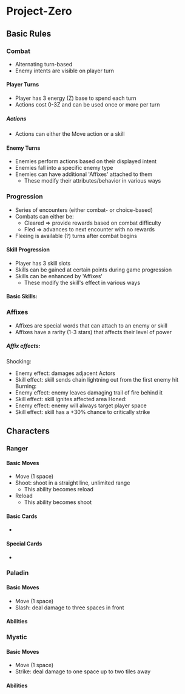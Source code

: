 # Project-Zero

## Basic Rules
### Combat
- Alternating turn-based 
- Enemy intents are visible on player turn 
#### Player Turns
- Player has 3 energy (Z) base to spend each turn
- Actions cost 0-3Z and can be used once or more per turn 
##### Actions 
- Actions can either the Move action or a skill
#### Enemy Turns
- Enemies perform actions based on their displayed intent 
- Enemies fall into a specific enemy type
- Enemies can have additional 'Affixes' attached to them 
	- These modify their attributes/behavior in various ways 
### Progression
- Series of encounters (either combat- or choice-based)
- Combats can either be: 
	- Cleared => provide rewards based on combat difficulty
	- Fled => advances to next encounter with no rewards 
- Fleeing is available (?) turns after combat begins
#### Skill Progression
- Player has 3 skill slots 
- Skills can be gained at certain points during game progression
- Skills can be enhanced by 'Affixes'
	- These modify the skill's effect in various ways 

#### Basic Skills:

### Affixes
- Affixes are special words that can attach to an enemy or skill
- Affixes have a rarity (1-3 stars) that affects their level of power 

##### Affix effects: 
Shocking:
- Enemy effect: damages adjacent Actors 
- Skill effect: skill sends chain lightning out from the first enemy hit 
Burning:
- Enemy effect: enemy leaves damaging trail of fire behind it 
- Skill effect: skill ignites affected area
Honed:
- Enemy effect: enemy will always target player space
- Skill effect: skill has a +30% chance to critically strike 

## Characters
### Ranger
#### Basic Moves
- Move (1 space)
- Shoot: shoot in a straight line, unlimited range
	- This ability becomes reload 
- Reload
	- This ability becomes shoot 

#### Basic Cards
- 
#### Special Cards
- 
### Paladin
#### Basic Moves
- Move (1 space)
- Slash: deal damage to three spaces in front 
#### Abilities

### Mystic 
#### Basic Moves
- Move (1 space)
- Strike: deal damage to one space up to two tiles away 
#### Abilities
